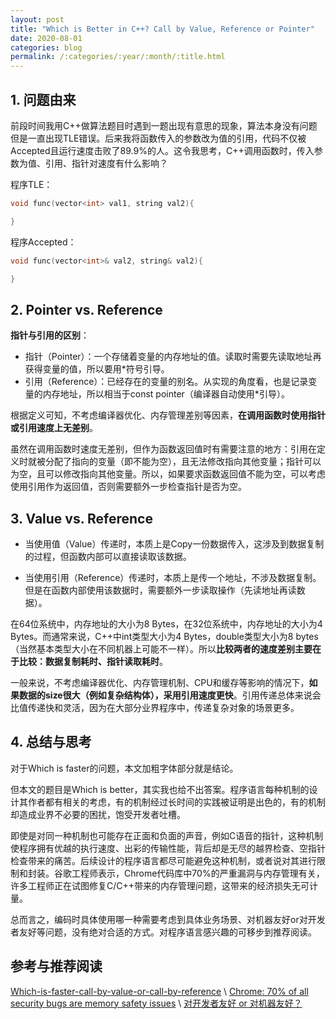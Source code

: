 ```yaml
---
layout: post
title: "Which is Better in C++? Call by Value, Reference or Pointer"
date: 2020-08-01
categories: blog
permalink: /:categories/:year/:month/:title.html
---
```



## 1. 问题由来

前段时间我用C++做算法题目时遇到一题出现有意思的现象，算法本身没有问题但是一直出现TLE错误。后来我将函数传入的参数改为值的引用，代码不仅被Accepted且运行速度击败了89.9%的人。这令我思考，C++调用函数时，传入参数为值、引用、指针对速度有什么影响？

程序TLE：
```C
void func(vector<int> val1, string val2){

}
```

程序Accepted：
```C
void func(vector<int>& val2, string& val2){

}
```

## 2. Pointer vs. Reference

**指针与引用的区别**：

- 指针（Pointer）：一个存储着变量的内存地址的值。读取时需要先读取地址再获得变量的值，所以要用*符号引导。
- 引用（Reference）：已经存在的变量的别名。从实现的角度看，也是记录变量的内存地址，所以相当于const pointer（编译器自动使用*引导）。

根据定义可知，不考虑编译器优化、内存管理差别等因素，**在调用函数时使用指针或引用速度上无差别**。

虽然在调用函数时速度无差别，但作为函数返回值时有需要注意的地方：引用在定义时就被分配了指向的变量（即不能为空），且无法修改指向其他变量；指针可以为空，且可以修改指向其他变量。所以，如果要求函数返回值不能为空，可以考虑使用引用作为返回值，否则需要额外一步检查指针是否为空。

## 3. Value vs. Reference

- 当使用值（Value）传递时，本质上是Copy一份数据传入，这涉及到数据复制的过程，但函数内部可以直接读取该数据。

- 当使用引用（Reference）传递时，本质上是传一个地址，不涉及数据复制。但是在函数内部使用该数据时，需要额外一步读取操作（先读地址再读数据）。

在64位系统中，内存地址的大小为8 Bytes，在32位系统中，内存地址的大小为4 Bytes。而通常来说，C++中int类型大小为4 Bytes，double类型大小为8 bytes（当然基本类型大小在不同机器上可能不一样）。所以**比较两者的速度差别主要在于比较：数据复制耗时、指针读取耗时**。

一般来说，不考虑编译器优化、内存管理机制、CPU和缓存等影响的情况下，**如果数据的size很大（例如复杂结构体），采用引用速度更快**。引用传递总体来说会比值传递快和灵活，因为在大部分业界程序中，传递复杂对象的场景更多。

## 4. 总结与思考

对于Which is faster的问题，本文加粗字体部分就是结论。

但本文的题目是Which is better，其实我也给不出答案。程序语言每种机制的设计其作者都有相关的考虑，有的机制经过长时间的实践被证明是出色的，有的机制却造成业界不必要的困扰，饱受开发者吐槽。

即使是对同一种机制也可能存在正面和负面的声音，例如C语音的指针，这种机制使程序拥有优越的执行速度、出彩的传输性能，背后却是无尽的越界检查、空指针检查带来的痛苦。后续设计的程序语言都尽可能避免这种机制，或者说对其进行限制和封装。谷歌工程师表示，Chrome代码库中70%的严重漏洞与内存管理有关，许多工程师正在试图修复C/C++带来的内存管理问题，这带来的经济损失无可计量。

总而言之，编码时具体使用哪一种需要考虑到具体业务场景、对机器友好or对开发者友好等问题，没有绝对合适的方式。对程序语言感兴趣的可移步到推荐阅读。

## 参考与推荐阅读

[Which-is-faster-call-by-value-or-call-by-reference](https://www.quora.com/Which-is-faster-call-by-value-or-call-by-reference)  \\
[Chrome: 70% of all security bugs are memory safety issues](https://www.zdnet.com/article/chrome-70-of-all-security-bugs-are-memory-safety-issues/)  \\
[对开发者友好 or 对机器友好？](https://envoy.ink/blog/2018/07/19/developer-friendly-or-machine-friendly/)
